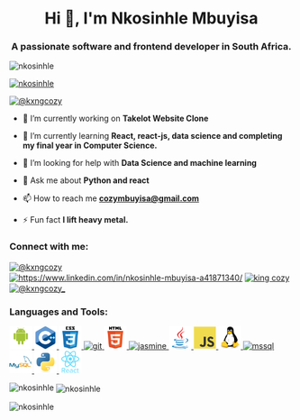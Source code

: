 <h1 align="center">Hi 👋, I'm Nkosinhle Mbuyisa</h1>
<h3 align="center">A passionate software and frontend developer in South Africa.</h3>

<p align="left"> <img src="https://komarev.com/ghpvc/?username=nkosinhle&label=Profile%20views&color=0e75b6&style=flat" alt="nkosinhle" /> </p>

<p align="left"> <a href="https://github.com/ryo-ma/github-profile-trophy"><img src="https://github-profile-trophy.vercel.app/?username=nkosinhle" alt="nkosinhle" /></a> </p>

<p align="left"> <a href="https://twitter.com/@kxngcozy" target="blank"><img src="https://img.shields.io/twitter/follow/@kxngcozy?logo=twitter&style=for-the-badge" alt="@kxngcozy" /></a> </p>

- 🔭 I’m currently working on **Takelot Website Clone**

- 🌱 I’m currently learning **React, react-js, data science and completing my final year in Computer Science.**

- 🤝 I’m looking for help with **Data Science and machine learning**

- 💬 Ask me about **Python and react**

- 📫 How to reach me **cozymbuyisa@gmail.com**

- ⚡ Fun fact **I lift heavy metal.**

<h3 align="left">Connect with me:</h3>
<p align="left">
<a href="https://twitter.com/@kxngcozy" target="blank"><img align="center" src="https://raw.githubusercontent.com/rahuldkjain/github-profile-readme-generator/master/src/images/icons/Social/twitter.svg" alt="@kxngcozy" height="30" width="40" /></a>
<a href="https://linkedin.com/in/https://www.linkedin.com/in/nkosinhle-mbuyisa-a41871340/" target="blank"><img align="center" src="https://raw.githubusercontent.com/rahuldkjain/github-profile-readme-generator/master/src/images/icons/Social/linked-in-alt.svg" alt="https://www.linkedin.com/in/nkosinhle-mbuyisa-a41871340/" height="30" width="40" /></a>
<a href="https://fb.com/king cozy" target="blank"><img align="center" src="https://raw.githubusercontent.com/rahuldkjain/github-profile-readme-generator/master/src/images/icons/Social/facebook.svg" alt="king cozy" height="30" width="40" /></a>
<a href="https://instagram.com/@kxngcozy_" target="blank"><img align="center" src="https://raw.githubusercontent.com/rahuldkjain/github-profile-readme-generator/master/src/images/icons/Social/instagram.svg" alt="@kxngcozy_" height="30" width="40" /></a>
</p>

<h3 align="left">Languages and Tools:</h3>
<p align="left"> <a href="https://developer.android.com" target="_blank" rel="noreferrer"> <img src="https://raw.githubusercontent.com/devicons/devicon/master/icons/android/android-original-wordmark.svg" alt="android" width="40" height="40"/> </a> <a href="https://www.w3schools.com/cpp/" target="_blank" rel="noreferrer"> <img src="https://raw.githubusercontent.com/devicons/devicon/master/icons/cplusplus/cplusplus-original.svg" alt="cplusplus" width="40" height="40"/> </a> <a href="https://www.w3schools.com/css/" target="_blank" rel="noreferrer"> <img src="https://raw.githubusercontent.com/devicons/devicon/master/icons/css3/css3-original-wordmark.svg" alt="css3" width="40" height="40"/> </a> <a href="https://git-scm.com/" target="_blank" rel="noreferrer"> <img src="https://www.vectorlogo.zone/logos/git-scm/git-scm-icon.svg" alt="git" width="40" height="40"/> </a> <a href="https://www.w3.org/html/" target="_blank" rel="noreferrer"> <img src="https://raw.githubusercontent.com/devicons/devicon/master/icons/html5/html5-original-wordmark.svg" alt="html5" width="40" height="40"/> </a> <a href="https://jasmine.github.io/" target="_blank" rel="noreferrer"> <img src="https://www.vectorlogo.zone/logos/jasmine/jasmine-icon.svg" alt="jasmine" width="40" height="40"/> </a> <a href="https://www.java.com" target="_blank" rel="noreferrer"> <img src="https://raw.githubusercontent.com/devicons/devicon/master/icons/java/java-original.svg" alt="java" width="40" height="40"/> </a> <a href="https://developer.mozilla.org/en-US/docs/Web/JavaScript" target="_blank" rel="noreferrer"> <img src="https://raw.githubusercontent.com/devicons/devicon/master/icons/javascript/javascript-original.svg" alt="javascript" width="40" height="40"/> </a> <a href="https://www.linux.org/" target="_blank" rel="noreferrer"> <img src="https://raw.githubusercontent.com/devicons/devicon/master/icons/linux/linux-original.svg" alt="linux" width="40" height="40"/> </a> <a href="https://www.microsoft.com/en-us/sql-server" target="_blank" rel="noreferrer"> <img src="https://www.svgrepo.com/show/303229/microsoft-sql-server-logo.svg" alt="mssql" width="40" height="40"/> </a> <a href="https://www.mysql.com/" target="_blank" rel="noreferrer"> <img src="https://raw.githubusercontent.com/devicons/devicon/master/icons/mysql/mysql-original-wordmark.svg" alt="mysql" width="40" height="40"/> </a> <a href="https://www.python.org" target="_blank" rel="noreferrer"> <img src="https://raw.githubusercontent.com/devicons/devicon/master/icons/python/python-original.svg" alt="python" width="40" height="40"/> </a> <a href="https://reactjs.org/" target="_blank" rel="noreferrer"> <img src="https://raw.githubusercontent.com/devicons/devicon/master/icons/react/react-original-wordmark.svg" alt="react" width="40" height="40"/> </a> </p>

<p><img align="left" src="https://github-readme-stats.vercel.app/api/top-langs?username=nkosinhle&show_icons=true&locale=en&layout=compact" alt="nkosinhle" /></p>

<p>&nbsp;<img align="center" src="https://github-readme-stats.vercel.app/api?username=nkosinhle&show_icons=true&locale=en" alt="nkosinhle" /></p>

<p><img align="center" src="https://github-readme-streak-stats.herokuapp.com/?user=nkosinhle&" alt="nkosinhle" /></p>


